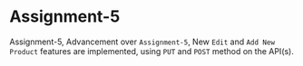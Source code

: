 # Assignment-5

Assignment-5, Advancement over `Assignment-5`, New `Edit` and `Add New Product` features are implemented, using `PUT` and `POST` method on the API(s).